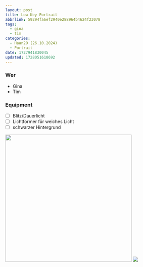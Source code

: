 ```yaml
---
layout: post
title: Low Key Portrait
abbrlink: 59294fa6ef2940e288964b4624f23078
tags:
  - gina
  - tim
categories:
  - Haan2O (26.10.2024)
  - Portrait
date: 1727941830045
updated: 1728051618692
---
```


### Wer

- Gina
- Tim

### Equipment

- [ ] Blitz/Dauerlicht
- [ ] Lichtformer für weiches Licht
- [ ] schwarzer Hintergrund

<img src=":/128e1977ff5649559153cd9f3ad862dc" width="400"/>
<img src=":/a2cb387d7b5f4652b76c666743e2c8ed" widdth="400"/>

